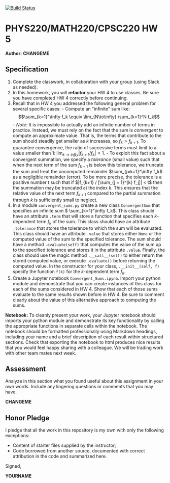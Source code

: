 [![Build Status](https://travis-ci.com/chapman-phys220-2018f/CHANGEME.svg?branch=master)](https://travis-ci.com/chapman-phys220-2018f/CHANGEME)

# PHYS220/MATH220/CPSC220 HW 5

**Author:** **CHANGEME**

## Specification

1. Complete the classwork, in collaboration with your group (using Slack as needed).
1. In this homework, you will **refactor** your HW 4 to use classes. Be sure you have completed HW 4 correctly before continuing.
1. Recall that in HW 4 you addressed the following general problem for several specific cases:
        - Compute an "infinite" sum like: $$\sum_{k=1}^\infty f_k \equiv \lim_{N\to\infty} \sum_{k=1}^N f_k$$
        - *Note:* It is impossible to actually add an infinite number of terms in practice. Instead, we must rely on the fact that the sum is *convergent* to compute an approximate value. That is, the terms that contribute to the sum should steadily get smaller as $k$ increases, so $f_k > f_{k+1}$. To guarantee convergence, the ratio of successive terms must limit to a value smaller than 1: $\lim_{k \to infty} |f_{k+1} / f_{k}| < 1$. 
        - To exploit this fact about a convergent summation, we specify a *tolerance* (small value) such that when the next term of the sum $f_{k+1}$ is below this tolerance, we truncate the sum and treat the uncomputed remainder $\sum_{j=k+1}^\infty f_k$ as a negligible remainder (error). To be more precise, the tolerance is a positive number $t$ such that if $|f_{k+1} / [\sum_{j = 1}^{k} f_j]| < t$ then the summation may be truncated at the index $k$. This ensures that the relative value of the next term $f_{k+1}$ compared to the partial summation through $k$ is sufficiently small to neglect.
1. In a module ```convergent_sums.py``` create a new class ```ConvergentSum``` that specifies an infinite sum $ \sum_{k=1}^\infty f_k$. This class should have an attribute ```.term``` that will store a function that specifies each $k$-dependent term $f_k$ of the sum. This class should have an attribute ```.tolerance``` that stores the tolerance to which the sum will be evaluated. This class should have an attribute ```.value``` that stores either ```None``` or the computed value of the sum to the specified tolerance. The sum should have a method ```.evaluate(self)``` that computes the value of the sum up to the specified tolerance and stores it in the attribute ```.value```. Finally, the class should use the magic method ```.__call__(self)``` to either return the stored computed value, or execute ```.evaluate()``` before returning the computed value. In the constructor for your class, ```.__init__(self, f)``` specify the function ```f(k)``` for the $k$-dependent term $f_k$.
1. Create a Jupyter notebook ```Convergent_Sums.ipynb```. Import your python module and demonstrate that you can create instances of this class for each of the sums considered in HW 4. Show that each of those sums evaluate to the same results shown before in HW 4. Be sure to comment clearly about the value of this alternative approach to computing the sums.

**Notebook:** To cleanly present your work, your Jupyter notebook should imports your python module and demonstrate its key functionality by calling the appropriate functions in separate cells within the notebook. The notebook should be formatted professionally using Markdown headings, including your name and a brief description of each result within structured sections. Check that exporting the notebook to html produces nice results that you would feel happy sharing with a colleague. We will be trading work with other team mates next week.

## Assessment

Analyze in this section what you found useful about this assignment in your own words. Include any lingering questions or comments that you may have.

**CHANGEME**

## Honor Pledge

I pledge that all the work in this repository is my own with only the following exceptions:

* Content of starter files supplied by the instructor;
* Code borrowed from another source, documented with correct attribution in the code and summarized here.

Signed,

**YOURNAME**
